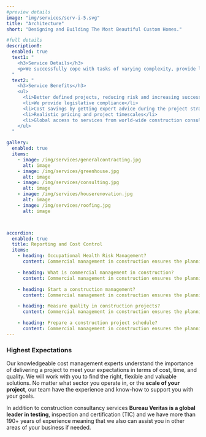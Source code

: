 ```yaml
---
#preview details
image: "img/services/serv-i-5.svg"
title: "Architecture"
short: "Designing and Building The Most Beautiful Custom Homes."

#full details
description0:
  enabled: true
  text1: "
    <h3>Service Details</h3>
    <p>We successfully cope with tasks of varying complexity, provide long-term guarantees and regularly master new technologies.  Our portfolio includes <span>dozens of successfully</span> completed projects of houses of different storeys, with high–quality finishes and good repairs. Building houses is our vocation!</p>
  "
  text2: "
    <h3>Service Benefits</h3>
    <ul>
      <li>Better defined projects, reducing risk and increasing success</li>
      <li>We provide legislative compliance</li>
      <li>Cost savings by getting expert advice during the project strategy and estimating</li>
      <li>Realistic pricing and project timescales</li>
      <li>Global access to services from world-wide construction consultancy</li>
    </ul>
  "

gallery:
  enabled: true
  items:
    - image: /img/services/generalcontracting.jpg
      alt: image
    - image: /img/services/greenhouse.jpg
      alt: image
    - image: /img/services/consulting.jpg
      alt: image
    - image: /img/services/houserenovation.jpg
      alt: image
    - image: /img/services/roofing.jpg
      alt: image          



accordion:
  enabled: true
  title: Reporting and Cost Control
  items:
    - heading: Occupational Health Risk Management?
      content: Commercial management in construction ensures the planning, execution, and coordination of a construction project from the start to finish. These are often for specific projects such as building or renovation projects that are sold or leased.

    - heading: What is commercial management in construction?
      content: Commercial management in construction ensures the planning, execution, and coordination of a construction project from the start to finish. These are often for specific projects such as building or renovation projects that are sold or leased.

    - heading: Start a construction management?
      content: Commercial management in construction ensures the planning, execution, and coordination of a construction project from the start to finish. These are often for specific projects such as building or renovation projects that are sold or leased.

    - heading: Measure quality in construction projects?
      content: Commercial management in construction ensures the planning, execution, and coordination of a construction project from the start to finish. These are often for specific projects such as building or renovation projects that are sold or leased.

    - heading: Prepare a construction project schedule?
      content: Commercial management in construction ensures the planning, execution, and coordination of a construction project from the start to finish. These are often for specific projects such as building or renovation projects that are sold or leased.
---
```


### Highest Expectations

Our knowledgeable cost management experts understand the importance of delivering a project to meet your expectations in terms of cost, time, and quality. We will work with you to find the right, flexible and valuable solutions. No matter what sector you operate in, or the **scale of your project**, our team have the experience and know-how to support you with your goals.

In addition to construction consultancy services **Bureau Veritas is a global leader in testing**, inspection and certification (TIC) and we have more than 190+ years of experience meaning that we also can assist you in other areas of your business if needed.
